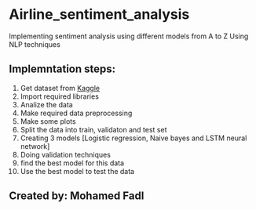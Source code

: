 # Airline_sentiment_analysis
Implementing sentiment analysis using different models from A to Z Using NLP techniques

## Implemntation steps:

1. Get dataset from [Kaggle](https://www.kaggle.com/crowdflower/twitter-airline-sentiment)
2. Import required libraries
3. Analize the data
4. Make required data preprocessing
5. Make some plots
6. Split the data into train, validaton and test set
7. Creating 3 models [Logistic regression, Naive bayes and LSTM neural network]
8. Doing validation techniques
9. find the best model for this data
10. Use the best model to test the data


## **Created by: Mohamed Fadl**
